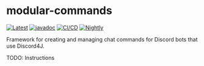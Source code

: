 # modular-commands
[![Latest](https://maven-badges.herokuapp.com/maven-central/dev.sympho/modular-commands/badge.svg)](https://search.maven.org/artifact/dev.sympho/modular-commands) [![javadoc](https://javadoc.io/badge2/dev.sympho/modular-commands/javadoc.svg)](https://javadoc.io/doc/dev.sympho/modular-commands) [![CI/CD](https://github.com/tmarback/modular-commands/actions/workflows/ci-cd.yml/badge.svg?branch=main)](https://github.com/tmarback/modular-commands/actions/workflows/ci-cd.yml) [![Nightly](https://github.com/tmarback/modular-commands/actions/workflows/nightly.yml/badge.svg)](https://github.com/tmarback/modular-commands/actions/workflows/nightly.yml)

Framework for creating and managing chat commands for Discord bots that use Discord4J.

TODO: Instructions
